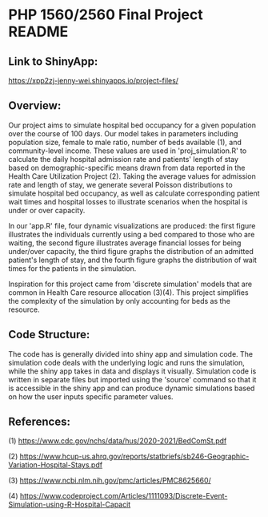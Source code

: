 # PHP 1560/2560 Final Project README

## Link to ShinyApp: 
https://xpp2zj-jenny-wei.shinyapps.io/project-files/


## Overview: 
Our project aims to simulate hospital bed occupancy for a given population over the course of 100 days. Our model takes in parameters including population size, female to male ratio, number of beds available (1), and community-level income. These values are used in 'proj_simulation.R' to calculate the daily hospital admission rate and patients' length of stay based on demographic-specific means drawn from data reported in the Health Care Utilization Project (2). Taking the average values for admission rate and length of stay, we generate several Poisson distributions to simulate hospital bed occupancy, as well as calculate corresponding patient wait times and hospital losses to illustrate scenarios when the hospital is under or over capacity. 


In our 'app.R' file, four dynamic visualizations are produced: the first figure illustrates the individuals currently using a bed compared to those who are waiting, the second figure illustrates average financial losses for being under/over capacity, the third figure graphs the distribution of an admitted patient's length of stay, and the fourth figure graphs the distribution of wait times for the patients in the simulation.


Inspiration for this project came from 'discrete simulation' models that are common in Health Care resource allocation (3)(4). This project simplifies the complexity of the simulation by only accounting for beds as the resource.

## Code Structure:
The code has is generally divided into shiny app and simulation code. The simulation code deals with the underlying logic and runs the simulation, while the shiny app takes in data and displays it visually. Simulation code is written in separate files but imported using the 'source' command so that it is accessible in the shiny app and can produce dynamic simulations based on how the user inputs specific parameter values.

## References:
(1) https://www.cdc.gov/nchs/data/hus/2020-2021/BedComSt.pdf

(2) https://www.hcup-us.ahrq.gov/reports/statbriefs/sb246-Geographic-Variation-Hospital-Stays.pdf

(3) https://www.ncbi.nlm.nih.gov/pmc/articles/PMC8625660/

(4) https://www.codeproject.com/Articles/1111093/Discrete-Event-Simulation-using-R-Hospital-Capacit
